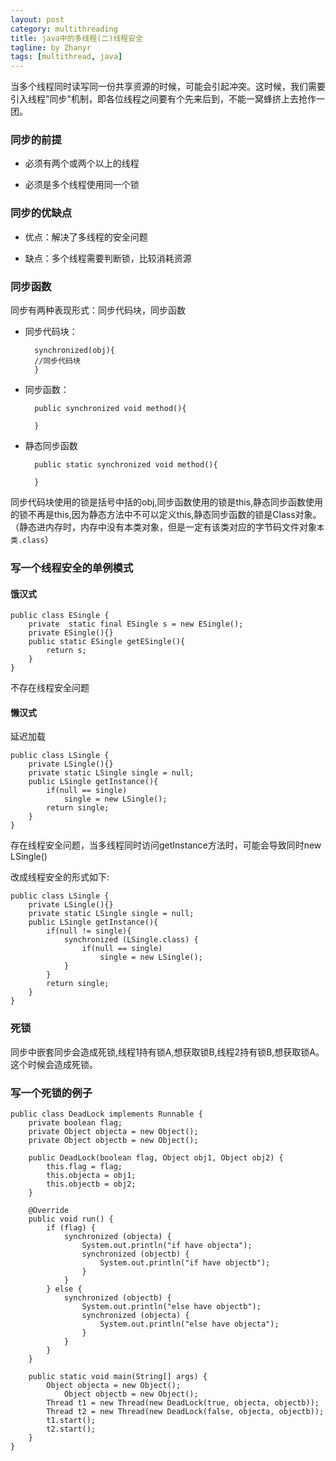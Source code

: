 ```yaml
---
layout: post
category: multithreading
title: java中的多线程(二)线程安全
tagline: by Zhanyr
tags: [multithread, java]
---
```

当多个线程同时读写同一份共享资源的时候，可能会引起冲突。这时候，我们需要引入线程"同步"机制，即各位线程之间要有个先来后到，不能一窝蜂挤上去抢作一团。

<!--more-->

### 同步的前提

* 必须有两个或两个以上的线程

* 必须是多个线程使用同一个锁

### 同步的优缺点

* 优点：解决了多线程的安全问题 

* 缺点：多个线程需要判断锁，比较消耗资源

### 同步函数

同步有两种表现形式：同步代码块，同步函数

* 同步代码块：
	
		synchronized(obj){
		//同步代码块
		}

* 同步函数：

		public synchronized void method(){
		
		}
		
* 静态同步函数
      
		public static synchronized void method(){
		
		}
		
同步代码块使用的锁是括号中括的obj,同步函数使用的锁是this,静态同步函数使用的锁不再是this,因为静态方法中不可以定义this,静态同步函数的锁是Class对象。（静态进内存时，内存中没有本类对象，但是一定有该类对应的字节码文件对象`本类.class`）

### 写一个线程安全的单例模式

#### 饿汉式

	public class ESingle {
		private  static final ESingle s = new ESingle();
		private ESingle(){}
		public static ESingle getESingle(){
			return s;
		}
	}

不存在线程安全问题

#### 懒汉式

延迟加载

	public class LSingle {
		private LSingle(){}
		private static LSingle single = null;
		public LSingle getInstance(){
			if(null == single)
				single = new LSingle();
			return single;
		}
	}

存在线程安全问题，当多线程同时访问getInstance方法时，可能会导致同时new LSingle()

改成线程安全的形式如下:

	public class LSingle {
		private LSingle(){}
		private static LSingle single = null;
		public LSingle getInstance(){
			if(null != single){
				synchronized (LSingle.class) {
					if(null == single)
						single = new LSingle();
				}
			}
			return single;
		}
	}

### 死锁

同步中嵌套同步会造成死锁,线程1持有锁A,想获取锁B,线程2持有锁B,想获取锁A。这个时候会造成死锁。

### 写一个死锁的例子

	public class DeadLock implements Runnable {
		private boolean flag;
		private Object objecta = new Object();
		private Object objectb = new Object();

		public DeadLock(boolean flag, Object obj1, Object obj2) {
			this.flag = flag;
			this.objecta = obj1;
			this.objectb = obj2;
		}

		@Override
		public void run() {
			if (flag) {
				synchronized (objecta) {
					System.out.println("if have objecta");
					synchronized (objectb) {
						System.out.println("if have objectb");
					}
				}
			} else {
				synchronized (objectb) {
					System.out.println("else have objectb");
					synchronized (objecta) {
						System.out.println("else have objecta");
					}
				}
			}
		}

		public static void main(String[] args) {
			Object objecta = new Object();
				Object objectb = new Object();
			Thread t1 = new Thread(new DeadLock(true, objecta, objectb));
			Thread t2 = new Thread(new DeadLock(false, objecta, objectb));
			t1.start();
			t2.start();
		}
	}